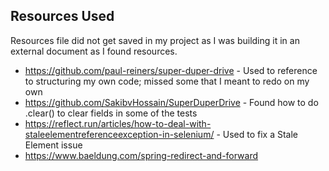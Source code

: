 ## Resources Used

Resources file did not get saved in my project as I was building it in an external document as I found resources.

* https://github.com/paul-reiners/super-duper-drive - Used to reference to structuring my own code; missed some that I meant to redo on my own
* https://github.com/SakibvHossain/SuperDuperDrive - Found how to do .clear() to clear fields in some of the tests
* https://reflect.run/articles/how-to-deal-with-staleelementreferenceexception-in-selenium/ - Used to fix a Stale Element issue
* https://www.baeldung.com/spring-redirect-and-forward 
